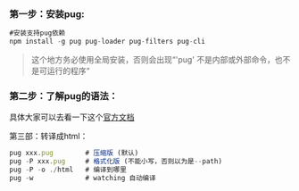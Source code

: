 ### 第一步：安装pug:

```js
#安装支持pug依赖
npm install -g pug pug-loader pug-filters pug-cli
```

> 这个地方务必使用全局安装，否则会出现“'pug' 不是内部或外部命令，也不是可运行的程序“

### 第二步：了解pug的语法：

具体大家可以去看一下这个[官方文档](https://pug.bootcss.com/language/includes.html)

第三部：转译成html：

```js
pug xxx.pug        # 压缩版 (默认)
pug -P xxx.pug     # 格式化版 (不能小写，否则以为是--path)
pug -P -o ./html   # 编译到哪里
pug -w             # watching 自动编译
```
